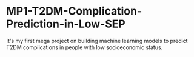 # MP1-T2DM-Complication-Prediction-in-Low-SEP
It's my first mega project on building machine learning models to predict T2DM complications in people with low socioeconomic status.
